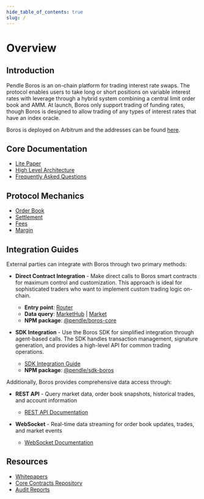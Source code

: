 ```yaml
---
hide_table_of_contents: true
slug: /
---
```


# Overview

## Introduction

Pendle Boros is an on-chain platform for trading interest rate swaps. The protocol enables users to take long or short positions on variable interest rates with leverage through a hybrid system combining a central limit order book and AMM. At launch, Boros only support trading of funding rates, though Boros is designed to allow trading of any types of interest rates that have an index oracle.

Boros is deployed on Arbitrum and the addresses can be found [here](https://github.com/pendle-finance/boros-core-public/tree/main/deployments).

## Core Documentation

- [Lite Paper](./LitePaper.md)
- [High Level Architecture](./HighLevelArchitecture.md)
- [Frequently Asked Questions](./FAQ.md)

## Protocol Mechanics

- [Order Book](./Mechanics/OrderBook.md)
- [Settlement](./Mechanics/Settlement.md)
- [Fees](./Mechanics/Fees.md)
- [Margin](./Mechanics/Margin.md)

## Integration Guides

External parties can integrate with Boros through two primary methods:

- **Direct Contract Integration** - Make direct calls to Boros smart contracts for maximum control and customization. This approach is ideal for sophisticated traders who want to implement custom trading logic on-chain.

  - **Entry point**: [Router](./Contracts/Router.md)
  - **Data query**: [MarketHub](./Contracts/MarketHub.md) | [Market](./Contracts/Market.md)
  - **NPM package**: [@pendle/boros-core](https://www.npmjs.com/package/@pendle/boros-core)

- **SDK Integration** - Use the Boros SDK for simplified integration through agent-based calls. The SDK handles transaction management, signature generation, and provides a high-level API for common trading operations.
  - [SDK Integration Guide](./Backend/SDK.md)
  - **NPM package**: [@pendle/sdk-boros](https://www.npmjs.com/package/@pendle/sdk-boros)

Additionally, Boros provides comprehensive data access through:

- **REST API** - Query market data, order book snapshots, historical trades, and account information

  - [REST API Documentation](./Backend/REST%20API.md)

- **WebSocket** - Real-time data streaming for order book updates, trades, and market events
  - [WebSocket Documentation](./Backend/WebSocket.md)

## Resources

- [Whitepapers](https://github.com/pendle-finance/boros-core-public/tree/main/whitepapers)
- [Core Contracts Repository](https://github.com/pendle-finance/boros-core-public)
- [Audit Reports](https://github.com/pendle-finance/boros-core-public/tree/main/audits/)
